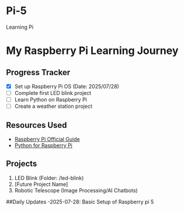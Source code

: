 # Pi-5
Learning Pi 
# My Raspberry Pi Learning Journey

## Progress Tracker
- [x] Set up Raspberry Pi OS (Date: 2025/07/28)
- [ ] Complete first LED blink project
- [ ] Learn Python on Raspberry Pi
- [ ] Create a weather station project

## Resources Used
- [Raspberry Pi Official Guide](https://www.raspberrypi.com/documentation/computers/getting-started.html)
- [Python for Raspberry Pi](https://www.raspberrypi.com/documentation/computers/usage.html#python)

## Projects
1. LED Blink (Folder: /led-blink)
2. [Future Project Name]
3. Robotic Telescope (Image Processing/AI Chatbots)

##Daily Updates
-2025-07-28: Basic Setup of Raspberry pi 5
